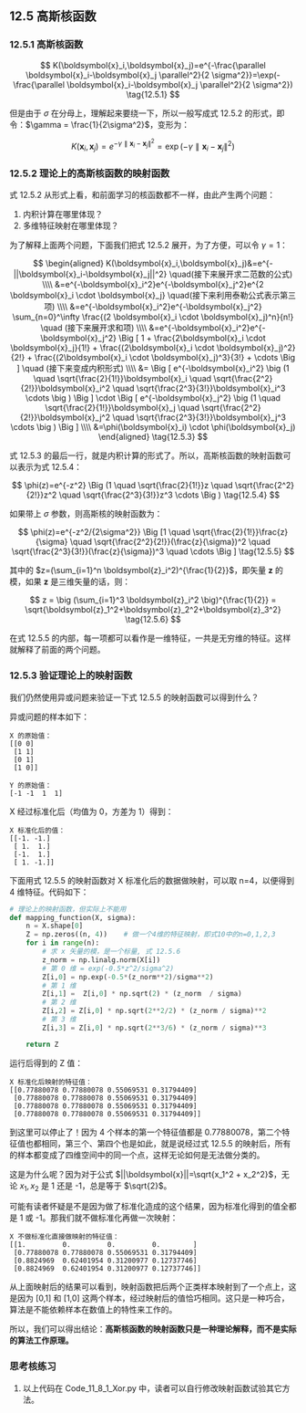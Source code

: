 
## 12.5 高斯核函数

### 12.5.1 高斯核函数

$$
K(\boldsymbol{x}_i,\boldsymbol{x}_j)=e^{-\frac{\parallel \boldsymbol{x}_i-\boldsymbol{x}_j \parallel^2}{2 \sigma^2}}=\exp(-\frac{\parallel \boldsymbol{x}_i-\boldsymbol{x}_j \parallel^2}{2 \sigma^2})
\tag{12.5.1}
$$

但是由于 $\sigma$ 在分母上，理解起来要绕一下，所以一般写成式 12.5.2 的形式，即令：$\gamma = \frac{1}{2\sigma^2}$，变形为：

$$
K(\boldsymbol{x}_i,\boldsymbol{x}_j)=e ^ {-\gamma \parallel \boldsymbol{x}_i-\boldsymbol{x}_j \parallel^2 }=\exp (-\gamma \parallel \boldsymbol{x}_i-\boldsymbol{x}_j \parallel^2 )
\tag{12.5.2}
$$

### 12.5.2 理论上的高斯核函数的映射函数

式 12.5.2 从形式上看，和前面学习的核函数都不一样，由此产生两个问题：

1. 内积计算在哪里体现？
2. 多维特征映射在哪里体现？

为了解释上面两个问题，下面我们把式 12.5.2 展开，为了方便，可以令 $\gamma=1$：

$$
\begin{aligned}
K(\boldsymbol{x}_i,\boldsymbol{x}_j)&=e^{-||\boldsymbol{x}_i-\boldsymbol{x}_j||^2} \quad(接下来展开求二范数的公式)
\\\\
&=e^{-\boldsymbol{x}_i^2}e^{-\boldsymbol{x}_j^2}e^{2 \boldsymbol{x}_i \cdot \boldsymbol{x}_j} \quad(接下来利用泰勒公式表示第三项)
\\\\
&=e^{-\boldsymbol{x}_i^2}e^{-\boldsymbol{x}_j^2}  \sum_{n=0}^\infty \frac{(2 \boldsymbol{x}_i \cdot \boldsymbol{x}_j)^n}{n!} \quad (接下来展开求和项)
\\\\
&=e^{-\boldsymbol{x}_i^2}e^{-\boldsymbol{x}_j^2} \Big [ 1 + \frac{2\boldsymbol{x}_i \cdot \boldsymbol{x}_j}{1!} + \frac{(2\boldsymbol{x}_i \cdot \boldsymbol{x}_j)^2}{2!} + \frac{(2\boldsymbol{x}_i \cdot \boldsymbol{x}_j)^3}{3!} + \cdots \Big ] \quad (接下来变成内积形式)
\\\\
&= \Big [ e^{-\boldsymbol{x}_i^2} \big (1 \quad \sqrt{\frac{2}{1!}}\boldsymbol{x}_i \quad \sqrt{\frac{2^2}{2!}}\boldsymbol{x}_i^2 \quad \sqrt{\frac{2^3}{3!}}\boldsymbol{x}_i^3 \cdots \big ) \Big ] \cdot \Big [ e^{-\boldsymbol{x}_j^2} \big (1 \quad \sqrt{\frac{2}{1!}}\boldsymbol{x}_j \quad \sqrt{\frac{2^2}{2!}}\boldsymbol{x}_j^2 \quad \sqrt{\frac{2^3}{3!}}\boldsymbol{x}_j^3 \cdots \big ) \Big ]
\\\\
&=\phi(\boldsymbol{x}_i) \cdot \phi(\boldsymbol{x}_j)
\end{aligned}
\tag{12.5.3}
$$

式 12.5.3 的最后一行，就是内积计算的形式了。所以，高斯核函数的映射函数可以表示为式 12.5.4：

$$
\phi(z)=e^{-z^2} \Big (1 \quad \sqrt{\frac{2}{1!}}z \quad \sqrt{\frac{2^2}{2!}}z^2 \quad \sqrt{\frac{2^3}{3!}}z^3 \cdots \Big )
\tag{12.5.4}
$$

如果带上 $\sigma$ 参数，则高斯核的映射函数为：

$$
\phi(z)=e^{-z^2/{2\sigma^2}} \Big [1 \quad \sqrt{\frac{2}{1!}}\frac{z}{\sigma} \quad \sqrt{\frac{2^2}{2!}}(\frac{z}{\sigma})^2 \quad \sqrt{\frac{2^3}{3!}}(\frac{z}{\sigma})^3 \quad \cdots \Big ]
\tag{12.5.5}
$$

其中的 $z=(\sum_{i=1}^n \boldsymbol{z}_i^2)^{\frac{1}{2}}$，即矢量 $\boldsymbol{z}$ 的模，如果 $\boldsymbol{z}$ 是三维矢量的话，则： 

$$
z = \big (\sum_{i=1}^3 \boldsymbol{z}_i^2 \big)^{\frac{1}{2}} = \sqrt{\boldsymbol{z}_1^2+\boldsymbol{z}_2^2+\boldsymbol{z}_3^2}
\tag{12.5.6}
$$

在式 12.5.5 的内部，每一项都可以看作是一维特征，一共是无穷维的特征。这样就解释了前面的两个问题。

### 12.5.3 验证理论上的映射函数

我们仍然使用异或问题来验证一下式 12.5.5 的映射函数可以得到什么？

异或问题的样本如下：

```
X 的原始值：
[[0 0]
 [1 1]
 [0 1]
 [1 0]]

Y 的原始值：
[-1 -1  1  1]
```

X 经过标准化后（均值为 0，方差为 1）得到：

```
X 标准化后的值：
[[-1. -1.]
 [ 1.  1.]
 [-1.  1.]
 [ 1. -1.]]
```

下面用式 12.5.5 的映射函数对 X 标准化后的数据做映射，可以取 n=4，以便得到 4 维特征。代码如下：

```python
# 理论上的映射函数，但实际上不能用
def mapping_function(X, sigma):
    n = X.shape[0]
    Z = np.zeros((n, 4))    # 做一个4维的特征映射，即式10中的n=0,1,2,3
    for i in range(n):
        # 求 x 矢量的模，是一个标量, 式 12.5.6
        z_norm = np.linalg.norm(X[i])
        # 第 0 维 = exp(-0.5*z^2/sigma^2)
        Z[i,0] = np.exp(-0.5*(z_norm**2)/sigma**2)
        # 第 1 维
        Z[i,1] =  Z[i,0] * np.sqrt(2) * (z_norm  / sigma)
        # 第 2 维
        Z[i,2] = Z[i,0] * np.sqrt(2**2/2) * (z_norm / sigma)**2
        # 第 3 维
        Z[i,3] = Z[i,0] * np.sqrt(2**3/6) * (z_norm / sigma)**3

    return Z
```

运行后得到的 Z 值：

```
X 标准化后映射的特征值：
[[0.77880078 0.77880078 0.55069531 0.31794409]
 [0.77880078 0.77880078 0.55069531 0.31794409]
 [0.77880078 0.77880078 0.55069531 0.31794409]
 [0.77880078 0.77880078 0.55069531 0.31794409]]
```

到这里可以停止了！因为 4 个样本的第一个特征值都是 0.77880078，第二个特征值也都相同，第三个、第四个也是如此，就是说经过式 12.5.5 的映射后，所有的样本都变成了四维空间中的同一个点，这样无论如何是无法做分类的。

这是为什么呢？因为对于公式 $||\boldsymbol{x}||=\sqrt{x_1^2 + x_2^2}$，无论 $x_1,x_2$ 是 1 还是 -1，总是等于 $\sqrt{2}$。

可能有读者怀疑是不是因为做了标准化造成的这个结果，因为标准化得到的值全都是 1 或 -1。那我们就不做标准化再做一次映射：

```
X 不做标准化直接做映射的特征值：
[[1.         0.         0.         0.        ]
 [0.77880078 0.77880078 0.55069531 0.31794409]
 [0.8824969  0.62401954 0.31200977 0.12737746]
 [0.8824969  0.62401954 0.31200977 0.12737746]]
```

从上面映射后的结果可以看到，映射函数把后两个正类样本映射到了一个点上，这是因为 [0,1] 和 [1,0] 这两个样本，经过映射后的值恰巧相同。这只是一种巧合，算法是不能依赖样本在数值上的特性来工作的。

所以，我们可以得出结论：**高斯核函数的映射函数只是一种理论解释，而不是实际的算法工作原理。**


### 思考核练习

1. 以上代码在 Code_11_8_1_Xor.py 中，读者可以自行修改映射函数试验其它方法。

